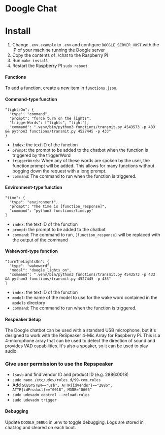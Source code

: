 # Doogle Chat

# Install

1. Change `.env.example` to `.env` and configure `DOOGLE_SERVER_HOST` with the IP of your machine running the Doogle server
2. Copy the contents of ./chat to the Raspberry PI
3. Run `make install`
4. Restart the Raspberry PI `sudo reboot`

#### Functions

To add a function, create a new item in `functions.json`.

#### Command-type function

```
"lightsOn": {
  "type": "command",
  "prompt": "force turn on the lights",
  "triggerWords": ["lights", "light"],
  "command": ".venv/bin/python3 functions/transmit.py 4543573 -p 433 && python3 functions/transmit.py 4527445 -p 433"
}
```

- `index`: the text ID of the function
- `prompt`: the prompt to be added to the chatbot when the function is triggered by the triggerWord
- `triggerWords`: When any of these words are spoken by the user, the function prompt will be added. This allows for many functions without bogging down the request with a long prompt.
- `command`: The command to run when the function is triggered.

#### Environment-type function

```
"time": {
  "type": "environment",
  "prompt": "The time is [function_response]",
  "command": "python3 functions/time.py"
}
```

- `index`: the text ID of the function
- `prompt`: the prompt to be added to the chatbot
- `command`: The command to run, `[function_response]` will be replaced with the output of the command

#### Wakeword-type function

```
"turnTheLightsOn": {
  "type": "wakeword",
  "model": "doogle_lights_on",
  "command": ".venv/bin/python3 functions/transmit.py 4543573 -p 433 && python3 functions/transmit.py 4527445 -p 433"
}
```

- `index`: the text ID of the function
- `model`: the name of the model to use for the wake word contained in the `models` directory
- `command`: The command to run when the function is triggered.

#### Respeaker Setup

The Doogle chatbot can be used with a standard USB microphone, but it's designed to work with the ReSpeaker 4-Mic Array for Raspberry Pi. This is a 4-microphone array that can be used to detect the direction of sound and provides VAD capabilities. It's also a speaker, so it can be used to play audio.

### Give user permission to use the Repspeaker

- `lsusb` and find vendor ID and product ID (e.g. 2886:0018)
- `sudo nano /etc/udev/rules.d/99-com.rules`
- Add `SUBSYSTEM=="usb", ATTR{idVendor}=="2886", ATTR{idProduct}=="0018", MODE="0666"`
- `sudo udevadm control --reload-rules`
- `sudo udevadm trigger`

#### Debugging

Update `DOOGLE_DEBUG` in .env to toggle debugging. Logs are stored in chat.log and cleared on each boot.

